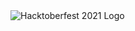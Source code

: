 <div class="lg:max-w-xl lg:mx-auto pt-8 pb-16 px-10 lg:px-0"><img src="/_nuxt/img/logo-hacktoberfest-full.f42e3b1.svg" alt="Hacktoberfest 2021 Logo"></div>
